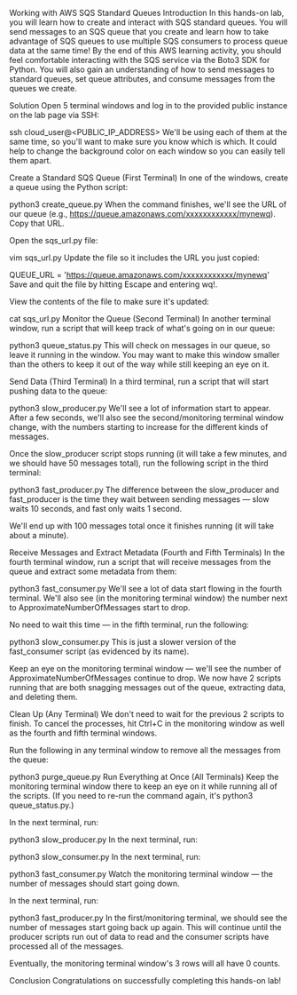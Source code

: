 Working with AWS SQS Standard Queues
Introduction
In this hands-on lab, you will learn how to create and interact with SQS standard queues. You will send messages to an SQS queue that you create and learn how to take advantage of SQS queues to use multiple SQS consumers to process queue data at the same time! By the end of this AWS learning activity, you should feel comfortable interacting with the SQS service via the Boto3 SDK for Python. You will also gain an understanding of how to send messages to standard queues, set queue attributes, and consume messages from the queues we create.

Solution
Open 5 terminal windows and log in to the provided public instance on the lab page via SSH:

ssh cloud_user@<PUBLIC_IP_ADDRESS>
We'll be using each of them at the same time, so you'll want to make sure you know which is which. It could help to change the background color on each window so you can easily tell them apart.

Create a Standard SQS Queue (First Terminal)
In one of the windows, create a queue using the Python script:

python3 create_queue.py
When the command finishes, we'll see the URL of our queue (e.g., https://queue.amazonaws.com/xxxxxxxxxxxx/mynewq). Copy that URL.

Open the sqs_url.py file:

vim sqs_url.py
Update the file so it includes the URL you just copied:

QUEUE_URL = 'https://queue.amazonaws.com/xxxxxxxxxxxx/mynewq'
Save and quit the file by hitting Escape and entering wq!.

View the contents of the file to make sure it's updated:

cat sqs_url.py
Monitor the Queue (Second Terminal)
In another terminal window, run a script that will keep track of what's going on in our queue:

python3 queue_status.py
This will check on messages in our queue, so leave it running in the window. You may want to make this window smaller than the others to keep it out of the way while still keeping an eye on it.

Send Data (Third Terminal)
In a third terminal, run a script that will start pushing data to the queue:

python3 slow_producer.py
We'll see a lot of information start to appear. After a few seconds, we'll also see the second/monitoring terminal window change, with the numbers starting to increase for the different kinds of messages.

Once the slow_producer script stops running (it will take a few minutes, and we should have 50 messages total), run the following script in the third terminal:

python3 fast_producer.py
The difference between the slow_producer and fast_producer is the time they wait between sending messages — slow waits 10 seconds, and fast only waits 1 second.

We'll end up with 100 messages total once it finishes running (it will take about a minute).

Receive Messages and Extract Metadata (Fourth and Fifth Terminals)
In the fourth terminal window, run a script that will receive messages from the queue and extract some metadata from them:

python3 fast_consumer.py
We'll see a lot of data start flowing in the fourth terminal. We'll also see (in the monitoring terminal window) the number next to ApproximateNumberOfMessages start to drop.

No need to wait this time — in the fifth terminal, run the following:

python3 slow_consumer.py
This is just a slower version of the fast_consumer script (as evidenced by its name).

Keep an eye on the monitoring terminal window — we'll see the number of ApproximateNumberOfMessages continue to drop. We now have 2 scripts running that are both snagging messages out of the queue, extracting data, and deleting them.

Clean Up (Any Terminal)
We don't need to wait for the previous 2 scripts to finish. To cancel the processes, hit Ctrl+C in the monitoring window as well as the fourth and fifth terminal windows.

Run the following in any terminal window to remove all the messages from the queue:

python3 purge_queue.py
Run Everything at Once (All Terminals)
Keep the monitoring terminal window there to keep an eye on it while running all of the scripts. (If you need to re-run the command again, it's python3 queue_status.py.)

In the next terminal, run:

python3 slow_producer.py
In the next terminal, run:

python3 slow_consumer.py
In the next terminal, run:

python3 fast_consumer.py
Watch the monitoring terminal window — the number of messages should start going down.

In the next terminal, run:

python3 fast_producer.py
In the first/monitoring terminal, we should see the number of messages start going back up again. This will continue until the producer scripts run out of data to read and the consumer scripts have processed all of the messages.

Eventually, the monitoring terminal window's 3 rows will all have 0 counts.

Conclusion
Congratulations on successfully completing this hands-on lab!